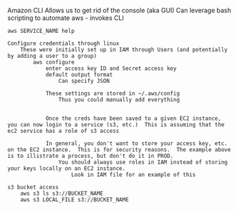 Amazon CLI
	Allows us to get rid of the console (aka GUI)
	Can leverage bash scripting to automate
	aws - invokes CLI

	aws SERVICE_NAME help

	Configure credentials through linux
		These were initially set up in IAM through Users (and potentially by adding a user to a group)
			aws configure
				enter access key ID and Secret access key
				default output format
					Can specify JSON

				These settings are stored in ~/.aws/config
					Thus you could manually add everything


				Once the creds have been saved to a given EC2 instance, you can now login to a service (s3, etc.)  This is assuming that the ec2 service has a role of s3 access

				In general, you don't want to store your access key, etc. on the EC2 instance.  This is for security reasons.  The example above is to illistrate a process, but don't do it in PROD.
					You should always use roles in IAM instead of storing your keys locally on an EC2 instance.
						Look in IAM file for an example of this

	s3 bucket access
		aws s3 ls s3://BUCKET_NAME
		aws s3 LOCAL_FILE s3://BUCKET_NAME